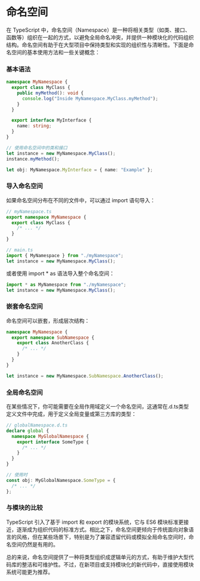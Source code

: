 # 命名空间

在 TypeScript 中，<sucb>命名空间（Namespace）</sucb>是一种将相关类型（如类、接口、函数等）组织在一起的方式，以避免全局命名冲突，并提供一种模块化的代码组织结构。命名空间有助于在大型项目中保持类型和实现的组织性与清晰性。下面是命名空间的基本使用方法和一些关键概念：

### 基本语法

```ts
namespace MyNamespace {
  export class MyClass {
    public myMethod(): void {
      console.log("Inside MyNamespace.MyClass.myMethod");
    }
  }

  export interface MyInterface {
    name: string;
  }
}

// 使用命名空间中的类和接口
let instance = new MyNamespace.MyClass();
instance.myMethod();

let obj: MyNamespace.MyInterface = { name: "Example" };
```

### 导入命名空间

如果命名空间分布在不同的文件中，可以通过 <errb>import</errb> 语句导入：

```ts
// myNamespace.ts
export namespace MyNamespace {
  export class MyClass {
    /* ... */
  }
}

// main.ts
import { MyNamespace } from "./myNamespace";
let instance = new MyNamespace.MyClass();
```

或者使用 <errb>import \* as </errb>语法导入整个命名空间：

```ts
import * as MyNamespace from "./myNamespace";
let instance = new MyNamespace.MyClass();
```

### 嵌套命名空间

命名空间可以嵌套，形成层次结构：

```ts
namespace MyNamespace {
  export namespace SubNamespace {
    export class AnotherClass {
      /* ... */
    }
  }
}

let instance = new MyNamespace.SubNamespace.AnotherClass();
```

### 全局命名空间

在某些情况下，你可能需要在全局作用域定义一个命名空间，这通常在<errb>.d.ts</errb>类型定义文件中完成，用于定义全局变量或第三方库的类型：

```ts
// globalNamespace.d.ts
declare global {
  namespace MyGlobalNamespace {
    export interface SomeType {
      /* ... */
    }
  }
}

// 使用时
const obj: MyGlobalNamespace.SomeType = {
  /* ... */
};
```

### 与模块的比较

TypeScript 引入了基于 import 和 export 的模块系统，它与 ES6 模块标准更接近，逐渐成为组织代码的标准方式。相比之下，命名空间更倾向于传统面向对象语言的风格，但在某些场景下，特别是为了兼容遗留代码或模拟全局命名空间时，命名空间仍然是有用的。

总的来说，命名空间提供了一种将类型组织成逻辑单元的方式，有助于维护大型代码库的整洁和可维护性。不过，在新项目或支持模块化的新代码中，直接使用模块系统可能更为推荐。
